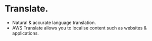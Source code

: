# **Translate.**

* Natural & accurate language translation.
* AWS Translate allows you to localise content such as websites & applications.